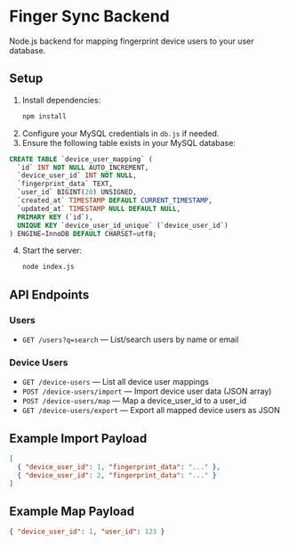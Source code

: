 # Finger Sync Backend

Node.js backend for mapping fingerprint device users to your user database.

## Setup

1. Install dependencies:
   ```bash
   npm install
   ```
2. Configure your MySQL credentials in `db.js` if needed.
3. Ensure the following table exists in your MySQL database:

```sql
CREATE TABLE `device_user_mapping` (
  `id` INT NOT NULL AUTO_INCREMENT,
  `device_user_id` INT NOT NULL,
  `fingerprint_data` TEXT,
  `user_id` BIGINT(20) UNSIGNED,
  `created_at` TIMESTAMP DEFAULT CURRENT_TIMESTAMP,
  `updated_at` TIMESTAMP NULL DEFAULT NULL,
  PRIMARY KEY (`id`),
  UNIQUE KEY `device_user_id_unique` (`device_user_id`)
) ENGINE=InnoDB DEFAULT CHARSET=utf8;
```

4. Start the server:
   ```bash
   node index.js
   ```

## API Endpoints

### Users
- `GET /users?q=search` — List/search users by name or email

### Device Users
- `GET /device-users` — List all device user mappings
- `POST /device-users/import` — Import device user data (JSON array)
- `POST /device-users/map` — Map a device_user_id to a user_id
- `GET /device-users/export` — Export all mapped device users as JSON

## Example Import Payload
```json
[
  { "device_user_id": 1, "fingerprint_data": "..." },
  { "device_user_id": 2, "fingerprint_data": "..." }
]
```

## Example Map Payload
```json
{ "device_user_id": 1, "user_id": 123 }
``` 